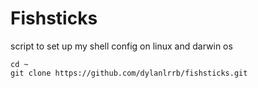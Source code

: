 # Fishsticks

script to set up my shell config on linux and darwin os 

```console
cd ~
git clone https://github.com/dylanlrrb/fishsticks.git
```
